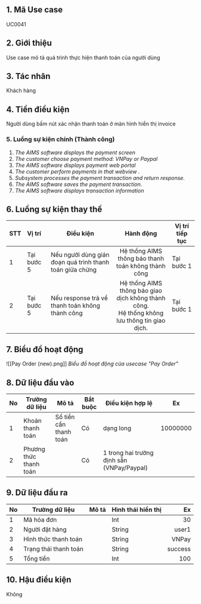 ## 1. Mã Use case
UC0041
## 2. Giới thiệu
Use case mô tả quá trình thực hiện thanh toán của người dùng

## 3. Tác nhân
Khách hàng

## 4. Tiền điều kiện
Người dùng bấm nút xác nhận thanh toán ở màn hình hiển thị invoice

### 5. Luồng sự kiện chính (Thành công)
1. *The AIMS software displays the payment screen*
2. *The customer choose payment method: VNPay or Paypal*
3. *The AIMS software displays payment web portal*
4. *The customer perform payments in that webview .*
5. *Subsystem processes the payment transaction and return response.*
6. *The AIMS software saves the payment transaction.*
7. *The AIMS software displays transaction information*

## 6. Luồng sự kiện thay thế

| **STT** | **Vị trí** | **Điều kiện** | **Hành động** | **Vị trí tiếp tục** |
| :--- | :--- | ---- | :--: | ---- |
| 1 | Tại bước 5 | Nếu người dùng gián đoạn  quá trình thanh toán giữa chừng | Hệ thống AIMS thông báo thanh toán không thành công | Tại bước 1 |
| 2 | Tại bước 5 | Nếu response trả về thanh toán không thành công | Hệ thống AIMS thông báo giao dịch không thành công. <br> Hệ thống không lưu thông tin giao dịch. | Tại bước 1 |

## 7. Biểu đồ hoạt động
![[Pay Order (new).png]]
*Biểu đồ hoạt động của usecase "Pay Order"*

## 8. Dữ liệu đầu vào
| No  | Trường dữ liệu   | Mô tả                  | Bắt buộc | Điều kiện hợp lệ | Ex       |
| --- | ---------------- | ---------------------- | -------- | ---------------- | -------- |
| 1   | Khoản thanh toán | Số tiền cần thanh toán | Có       | dạng long        | 10000000 |
| 2    | Phương thức thanh toán                 |                        | Có         | 1 trong hai trường định sẵn (VNPay/Paypal)                 |          |

## 9. Dữ liệu đầu ra
| No | Trường dữ liệu | Mô tả | Hình thái hiển thị | Ex |
| ---- | ---- | ---- | ---- | ---: |
| 1 | Mã hóa đơn |  | Int | 30 |
| 2 | Người đặt hàng |  | String | user1 |
| 3 | Hình thức thanh toán |  | String | VNPay |
| 4 | Trạng thái thanh toán |  | String | success |
| 5 | Tổng tiền |  | Int | 100 |

## 10. Hậu điều kiện
Không